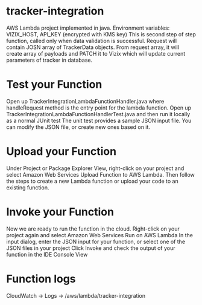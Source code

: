 # tracker-integration
AWS Lambda project implemented in java.
Environment variables: VIZIX_HOST, API_KEY (encrypted with KMS key)
This is second step of step function, called only when data validation is successful.
Request will contain JOSN array of TrackerData objects.
From request array, it will create array of payloads and PATCH it to Vizix which will update current 
parameters of tracker in database.


# Test your Function
Open up TrackerIntegrationLambdaFunctionHandler.java where handleRequest method is the entry point for the
lambda function.
Open up TrackerIntegrationLambdaFunctionHandlerTest.java and then run it locally as a normal JUnit test
The unit test provides a sample JSON input file. You can modify the JSON file, or create new ones based on it.


# Upload your Function
Under Project or Package Explorer View, right-click on your project and select Amazon Web Services Upload Function to AWS Lambda.
Then follow the steps to create a new Lambda function or upload your code to an existing function.


# Invoke your Function
Now we are ready to run the function in the cloud. Right-click on your project again and select Amazon Web Services Run on AWS Lambda
In the input dialog, enter the JSON input for your function, or select one of the JSON files in your project
Click Invoke and check the output of your function in the IDE Console View


# Function logs
CloudWatch -> Logs -> /aws/lambda/tracker-integration

